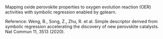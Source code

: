 Mapping oxide perovskite properties to oxygen evolution reaction (OER) activities with symbolic regression enabled by gplearn.

Reference: Weng, B., Song, Z., Zhu, R. et al. Simple descriptor derived from symbolic regression accelerating the discovery of new perovskite catalysts. Nat Commun 11, 3513 (2020).
